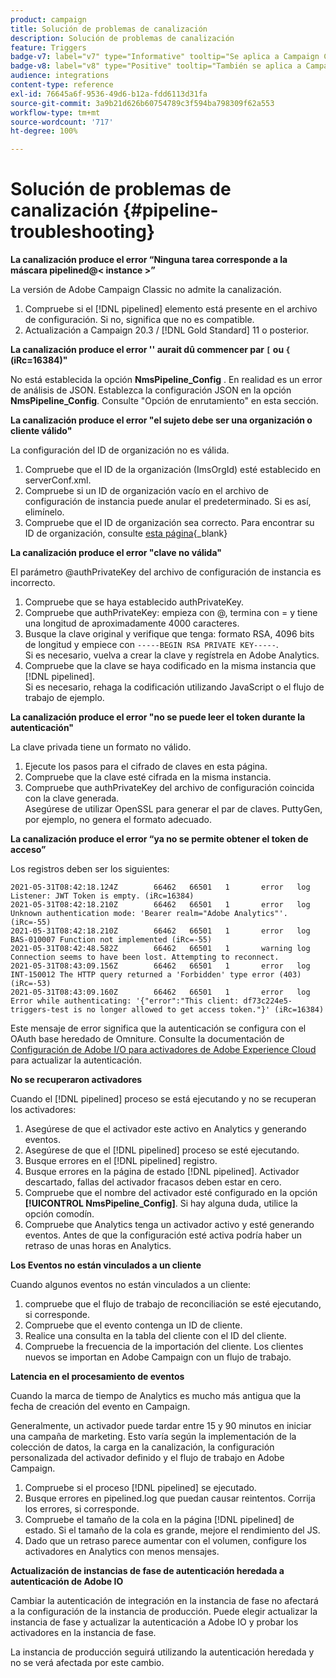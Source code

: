 ```yaml
---
product: campaign
title: Solución de problemas de canalización
description: Solución de problemas de canalización
feature: Triggers
badge-v7: label="v7" type="Informative" tooltip="Se aplica a Campaign Classic v7"
badge-v8: label="v8" type="Positive" tooltip="También se aplica a Campaign v8"
audience: integrations
content-type: reference
exl-id: 76645a6f-9536-49d6-b12a-fdd6113d31fa
source-git-commit: 3a9b21d626b60754789c3f594ba798309f62a553
workflow-type: tm+mt
source-wordcount: '717'
ht-degree: 100%

---
```


# Solución de problemas de canalización {#pipeline-troubleshooting}



**La canalización produce el error “Ninguna tarea corresponde a la máscara pipelined@&lt; instance >”**

La versión de Adobe Campaign Classic no admite la canalización.

1. Compruebe si el [!DNL pipelined] elemento está presente en el archivo de configuración. Si no, significa que no es compatible.
1. Actualización a Campaign 20.3 / [!DNL Gold Standard] 11 o posterior.

**La canalización produce el error &#39;&#39; aurait dû commencer par `[` ou `{` (iRc=16384)&quot;**

No está establecida la opción **NmsPipeline_Config** . En realidad es un error de análisis de JSON.
Establezca la configuración JSON en la opción **NmsPipeline_Config**. Consulte &quot;Opción de enrutamiento&quot; en esta sección.

**La canalización produce el error &quot;el sujeto debe ser una organización o cliente válido&quot;**

La configuración del ID de organización no es válida.

1. Compruebe que el ID de la organización (ImsOrgId) esté establecido en serverConf.xml.
1. Compruebe si un ID de organización vacío en el archivo de configuración de instancia puede anular el predeterminado. Si es así, elimínelo.
1. Compruebe que el ID de organización sea correcto. Para encontrar su ID de organización, consulte [esta página](https://experienceleague.adobe.com/docs/core-services/interface/administration/organizations.html?lang=es){_blank}

**La canalización produce el error &quot;clave no válida&quot;**

El parámetro @authPrivateKey del archivo de configuración de instancia es incorrecto.

1. Compruebe que se haya establecido authPrivateKey.
1. Compruebe que authPrivateKey: empieza con @, termina con = y tiene una longitud de aproximadamente 4000 caracteres.
1. Busque la clave original y verifique que tenga: formato RSA, 4096 bits de longitud y empiece con `-----BEGIN RSA PRIVATE KEY-----`.
   <br> Si es necesario, vuelva a crear la clave y regístrela en Adobe Analytics.
1. Compruebe que la clave se haya codificado en la misma instancia que [!DNL pipelined]. <br>Si es necesario, rehaga la codificación utilizando JavaScript o el flujo de trabajo de ejemplo.

**La canalización produce el error &quot;no se puede leer el token durante la autenticación&quot;**

La clave privada tiene un formato no válido.

1. Ejecute los pasos para el cifrado de claves en esta página.
1. Compruebe que la clave esté cifrada en la misma instancia.
1. Compruebe que authPrivateKey del archivo de configuración coincida con la clave generada. <br>Asegúrese de utilizar OpenSSL para generar el par de claves. PuttyGen, por ejemplo, no genera el formato adecuado.

**La canalización produce el error “ya no se permite obtener el token de acceso”**

Los registros deben ser los siguientes:

```
2021-05-31T08:42:18.124Z        66462   66501   1       error   log     Listener: JWT Token is empty. (iRc=16384)
2021-05-31T08:42:18.210Z        66462   66501   1       error   log     Unknown authentication mode: 'Bearer realm="Adobe Analytics"'. (iRc=-55)
2021-05-31T08:42:18.210Z        66462   66501   1       error   log     BAS-010007 Function not implemented (iRc=-55)
2021-05-31T08:42:48.582Z        66462   66501   1       warning log     Connection seems to have been lost. Attempting to reconnect.
2021-05-31T08:43:09.156Z        66462   66501   1       error   log     INT-150012 The HTTP query returned a 'Forbidden' type error (403) (iRc=-53)
2021-05-31T08:43:09.160Z        66462   66501   1       error   log     Error while authenticating: '{"error":"This client: df73c224e5-triggers-test is no longer allowed to get access token."}' (iRc=16384)
```

Este mensaje de error significa que la autenticación se configura con el OAuth base heredado de Omniture. Consulte la documentación de [Configuración de Adobe I/O para activadores de Adobe Experience Cloud](../../integrations/using/configuring-adobe-io.md) para actualizar la autenticación.

**No se recuperaron activadores**

Cuando el [!DNL pipelined] proceso se está ejecutando y no se recuperan los activadores:

1. Asegúrese de que el activador este activo en Analytics y generando eventos.
1. Asegúrese de que el [!DNL pipelined] proceso se esté ejecutando.
1. Busque errores en el [!DNL pipelined] registro.
1. Busque errores en la página de estado [!DNL pipelined]. Activador descartado, fallas del activador fracasos deben estar en cero.
1. Compruebe que el nombre del activador esté configurado en la opción **[!UICONTROL NmsPipeline_Config]**. Si hay alguna duda, utilice la opción comodín.
1. Compruebe que Analytics tenga un activador activo y esté generando eventos. Antes de que la configuración esté activa podría haber un retraso de unas horas en Analytics.

**Los Eventos no están vinculados a un cliente**

Cuando algunos eventos no están vinculados a un cliente:

1. compruebe que el flujo de trabajo de reconciliación se esté ejecutando, si corresponde.
1. Compruebe que el evento contenga un ID de cliente.
1. Realice una consulta en la tabla del cliente con el ID del cliente.
1. Compruebe la frecuencia de la importación del cliente. Los clientes nuevos se importan en Adobe Campaign con un flujo de trabajo.

**Latencia en el procesamiento de eventos**

Cuando la marca de tiempo de Analytics es mucho más antigua que la fecha de creación del evento en Campaign.

Generalmente, un activador puede tardar entre 15 y 90 minutos en iniciar una campaña de marketing. Esto varía según la implementación de la colección de datos, la carga en la canalización, la configuración personalizada del activador definido y el flujo de trabajo en Adobe Campaign.

1. Compruebe si el proceso [!DNL pipelined] se ejecutado.
1. Busque errores en pipelined.log que puedan causar reintentos. Corrija los errores, si corresponde.
1. Compruebe el tamaño de la cola en la página [!DNL pipelined] de estado. Si el tamaño de la cola es grande, mejore el rendimiento del JS.
1. Dado que un retraso parece aumentar con el volumen, configure los activadores en Analytics con menos mensajes.

**Actualización de instancias de fase de autenticación heredada a autenticación de Adobe IO**

Cambiar la autenticación de integración en la instancia de fase no afectará a la configuración de la instancia de producción. Puede elegir actualizar la instancia de fase y actualizar la autenticación a Adobe IO y probar los activadores en la instancia de fase.

La instancia de producción seguirá utilizando la autenticación heredada y no se verá afectada por este cambio.
